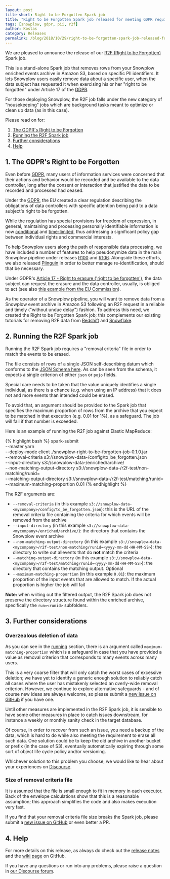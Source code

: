 ```yaml
---
layout: post
title-short: Right to be Forgotten Spark job
title: "Right to be Forgotten Spark job released for meeting GDPR requirements"
tags: [snowplow, gdpr, pii, r2f]
author: Kostas
category: Releases
permalink: /blog/2018/10/29/right-to-be-forgotten-spark-job-released-for-meeting-gdpr-requirements/
---
```


We are pleased to announce the release of our [R2F (Right to be Forgotten)][r2f-release] Spark job.

This is a stand-alone Spark job that removes rows from your Snowplow enriched events archive in Amazon S3, based on specific PII identifiers. It lets Snowplow users easily remove data about a specific user, when the data subject has requested it when exercising his or her "right to be forgotten" under Article 17 of the [GDPR][eugdpr].

For those deploying Snowplow, the R2F job falls under the new category of "housekeeping" jobs which are background tasks meant to optimize or clean up data (as in this case).

Please read on for:

1. [The GDPR's Right to be Forgotten](#right-to-be-forgotten)
2. [Running the R2F Spark job](#running)
3. [Further considerations](#considerations)
4. [Help](#help)

<!--more-->

<h2 id="right-to-be-forgotten">1. The GDPR's Right to be Forgotten</h2>

Even before [GDPR][eugdpr], many users of information services were concerned that their actions and behavior would be recorded and be available to the data controller, long after the consent or interaction that justified the data to be recorded and processed had ceased.

Under the [GDPR][eugdpr], the EU created a clear regulation describing the obligations of data controllers with specific attention being paid to a data subject's right to be forgotten.

While the regulation has special provisions for freedom of expression, in general, maintaining and processing personally identifiable information is now [conditional][ico-basis] and [time-limited][commission-time-limit], thus addressing a significant policy gap between individual rights and commercial interests.

To help Snowplow users along the path of responsible data processing, we have included a number of features to help pseudonymize data in the main Snowplow pipeline under releases [R100][r100-blog] and [R106][r106-blog]. Alongside these efforts, we also released [Piinguin][piinguin-blog] in order to better manage re-identification, should that be necessary.

Under GDPR's [Article 17 - Right to erasure ('right to be forgotten')][eurlex], the data subject can request the erasure and the data controller, usually, is obliged to act (see also [this example from the EU Commission][commission]).

As the operator of a Snowplow pipeline, you will want to remove data from a Snowplow event archive in Amazon S3 following an R2F request in a reliable and timely ("without undue delay") fashion. To address this need, we created the Right to be Forgotten Spark job; this complements our existing tutorials for removing R2F data from [Redshift][r2f-redshift] and [Snowflake][r2f-snowflake].

<h2 id="running">2. Running the R2F Spark job</h2>

Running the R2F Spark job requires a "removal criteria" file in order to match the events to be erased.

The file consists of rows of a single JSON self-describing datum which conforms to the [JSON Schema here][removal-criteria-iglu-schema]. As can be seen from the schema, it expects a single criterion of either `json` or `pojo` fields.

Special care needs to be taken that the value uniquely identifies a single individual, as there is a chance (e.g. when using an IP address) that it does not and more events than intended could be erased.

To avoid that, an argument should be provided to the Spark job that specifies the maximum proportion of rows from the archive that you expect to be matched in that execution (e.g. 0.01 for 1%), as a safeguard. The job will fail if that number is exceeded.

Here is an example of running the R2F job against Elastic MapReduce:

{% highlight bash %}
spark-submit \
    --master yarn \
    --deploy-mode client ./snowplow-right-to-be-forgotten-job-0.1.0.jar \
    --removal-criteria s3://snowplow-data-<mycompany>/config/to_be_forgotten.json \
    --input-directory s3://snowplow-data-<mycompany>/enriched/archive/ \
    --non-matching-output-directory s3://snowplow-data-<mycompany>/r2f-test/non-matching/runid=<yyyy-mm-dd-HH-MM-SS> \
    --matching-output-directory s3://snowplow-data-<mycompany>/r2f-test/matching/runid=<yyyy-mm-dd-HH-MM-SS> \
    --maximum-matching-proportion 0.01
{% endhighlight %}

The R2F arguments are:

* `--removal-criteria` (in this example `s3://snowplow-data-<mycompany>/config/to_be_forgotten.json`): this is the URL of the removal criteria file containing the criteria for which events will be removed from the archive
* `--input-directory` (in this example `s3://snowplow-data-<mycompany>/enriched/archive/`): the directory that contains the Snowplow event archive
* `--non-matching-output-directory` (in this example `s3://snowplow-data-<mycompany>/r2f-test/non-matching/runid=<yyyy-mm-dd-HH-MM-SS>`): the directory to write out allevents that do **not** match the criteria
* `--matching-output-directory` (in this example `s3://snowplow-data-<mycompany>/r2f-test/matching/runid=<yyyy-mm-dd-HH-MM-SS>`): the directory that contains the matching output. Optional
* `--maximum-matching-proportion` (in this example `0.01`): the maximum proportion of the input events that are allowed to match. If the actual proportion is higher the job will fail

**Note:** when writing out the filtered output, the R2F Spark job does not preserve the directory structure found within the enriched archive, specifically the `run=<runid>` subfolders.

<h2 id="considerations">3. Further considerations</h2>

<h3>Overzealous deletion of data</h3>

As you can see in the [running](#running) section, there is an argument called `maximum-matching-proportion` which is a safeguard in case that you have provided a value as removal criterion that corresponds to many events across many users.

This is a very coarse filter that will only catch the worst cases of excessive deletion; we have yet to identify a generic enough solution to reliably catch all cases where the user has mistakenly selected an overly-wide removal criterion. However, we continue to explore alternative safeguards - and of course new ideas are always welcome, so please submit a [new issue on GitHub][repo-issues] if you have one.

Until other measures are implemented in the R2F Spark job, it is sensible to have some other measures in place to catch issues downstream, for instance a weekly or monthly sanity check in the target database.

Of course, in order to recover from such an issue, you need a backup of the data, which is hard to do while also meeting the requirement to erase all such data. One solution could be to keep the old archive in another bucket or prefix (in the case of S3), eventually automatically expiring through some sort of object life cycle policy and/or versioning.

Whichever solution to this problem you choose, we would like to hear about your experiences on [Discourse][discourse].

<h3>Size of removal criteria file</h3>

It is assumed that the file is small enough to fit in memory in each executor. Back of the envelope calculations show that this is a reasonable assumption; this approach simplifies the code and also makes execution very fast.

If you find that your removal criteria file size breaks the Spark job, please submit a [new issue on GitHub][repo-issues] or even better a PR.

<h2 id="help">4. Help</h2>

For more details on this release, as always do check out the [release notes][r2f-release] and the [wiki page][r2f-wiki] on GitHub.

If you have any questions or run into any problems, please raise a question in [our Discourse forum][discourse].

[r2f-release]: https://github.com/snowplow-incubator/right-to-be-forgotten-spark-job/releases/tag/0.1.0
[eugdpr]: https://www.eugdpr.org/
[eurlex]: https://eur-lex.europa.eu/legal-content/EN/TXT/?qid=1528874672298&uri=CELEX%3A32016R0679
[commission]: https://ec.europa.eu/info/law/law-topic/data-protection/reform/rules-business-and-organisations/dealing-citizens/do-we-always-have-delete-personal-data-if-person-asks_en
[ico-basis]: https://ico.org.uk/for-organisations/guide-to-the-general-data-protection-regulation-gdpr/lawful-basis-for-processing/
[commission-time-limit]: https://ec.europa.eu/info/law/law-topic/data-protection/reform/rules-business-and-organisations/principles-gdpr/how-long-can-data-be-kept-and-it-necessary-update-it_en
[r100-blog]: https://snowplowanalytics.com/blog/2018/02/27/snowplow-r100-epidaurus-released-with-pii-pseudonymization-support/
[r106-blog]: https://snowplowanalytics.com/blog/2018/06/14/snowplow-r106-acropolis-released-with-pii-enrichment-upgrade/
[piinguin-blog]: https://snowplowanalytics.com/blog/2018/08/08/piinguin-snowplow-pii-usage-management-service-released/
[removal-criteria-iglu-schema]: https://raw.githubusercontent.com/snowplow/iglu-central/master/schemas/com.snowplowanalytics.snowplow.r2f/removal_criteria/jsonschema/1-0-0
[repo-issues]: https://github.com/snowplow-incubator/right-to-be-forgotten-spark-job/issues
[discourse]: https://discourse.snowplowanalytics.com/
[r2f-wiki]: https://github.com/snowplow-incubator/right-to-be-forgotten-spark-job/wiki

[r2f-redshift]: https://discourse.snowplowanalytics.com/t/gdpr-deleting-customer-data-from-redshift-tutorial/1815
[r2f-snowflake]: https://discourse.snowplowanalytics.com/t/gdpr-deleting-customer-data-from-snowflake-tutorial/1848
